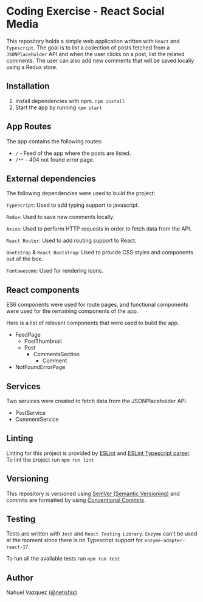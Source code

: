 # Coding Exercise - React Social Media

This repository holds a simple web application written with ```React``` and ```Typescript```. The goal is to list a collection of posts fetched from a ```JSONPlaceholder``` API and when the user clicks on a post, list the related comments.
The user can also add new comments that will be saved locally using a Redux store.

## Installation

1. Install dependencies with npm. ```npm install```
3. Start the app by running ```npm start```

## App Routes

The app contains the following routes:
* ```/``` - Feed of the app where the posts are listed.
* ```/**``` - 404 not found error page.


## External dependencies

The following dependencies were used to build the project:

```Typescript```: Used to add typing support to javascript.

```Redux```: Used to save new comments locally.

```Axios```: Used to perform HTTP requests in order to fetch data from the API.

```React Router```: Used to add routing support to React.

```Bootstrap``` & ```React Bootstrap```: Used to provide CSS styles and components out of the box.

```Fontawesome```: Used for rendering icons.


## React components

ES6 components were used for route pages, and functional components were used for the remaining components of the app.

Here is a list of relevant components that were used to build the app.

* FeedPage
    * PostThumbnail
    * Post 
       * CommentsSection
         * Comment
* NotFoundErrorPage

## Services

Two services were created to fetch data from the JSONPlaceholder API.

* PostService
* CommentService

## Linting

Linting for this project is provided by [ESLint](https://www.npmjs.com/package/eslint/) and [ESLint Typescript parser](https://www.npmjs.com/package/@typescript-eslint/parser). To lint the project run ```npm run lint```

## Versioning

This repository is versioned using [SemVer (Semantic Versioning)](https://semver.org/) and commits are formatted by using [Conventional Commits](https://www.conventionalcommits.org/en/v1.0.0/).

## Testing

Tests are written with ```Jest``` and ```React Testing Library```. ```Enzyme``` can't be used at the moment since there is no Typescript support for ```enzyme-adapter-react-17```.

To run all the available tests run ```npm run test```

## Author

Nahuel Vazquez [(@netishix)](https://www.github.com/netishix)
